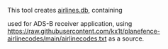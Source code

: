 This tool creates [airlines.db](https://github.com/eried/portapack-mayhem/blob/master/firmware/sdcard/ADSB/airlines.db), containing 

used for ADS-B receiver application, using https://raw.githubusercontent.com/kx1t/planefence-airlinecodes/main/airlinecodes.txt as a source.